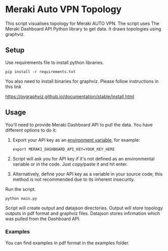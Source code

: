 # Meraki Auto VPN Topology 

This script visualises topology for Meraki AUTO VPN. The script uses The Meraki Dashboard API Python library to get data. It draws topologies using graphviz.

## Setup

Use requirements file to install python libraries. 

    pip install -r requirements.txt

You also need to install binaries for graphviz. Please follow instructions in this link 

https://pygraphviz.github.io/documentation/stable/install.html

## Usage

You'll need to provide Meraki Dashboard API to pull the data. You have different options to do it:

1. Export your API key as an [environment variable](https://www.twilio.com/blog/2017/01/how-to-set-environment-variables.html), for example:

    ```shell
    export MERAKI_DASHBOARD_API_KEY=YOUR_KEY_HERE
    ```
2. Script will ask you for API key if it's not defined as an environmental variable or in the code. Just copy/paste it and hit enter.
3. Alternatively, define your API key as a variable in your source code; this method is not recommended due to its inherent insecurity.

Run the script. 

    python main.py

Script will create output and datajson directories. Output will store topology outputs in pdf format and graphviz files. Datajson stores infirmation which was pulled from the Dashboard API. 

### Examples

You can find examples in pdf format in the examples folder.

